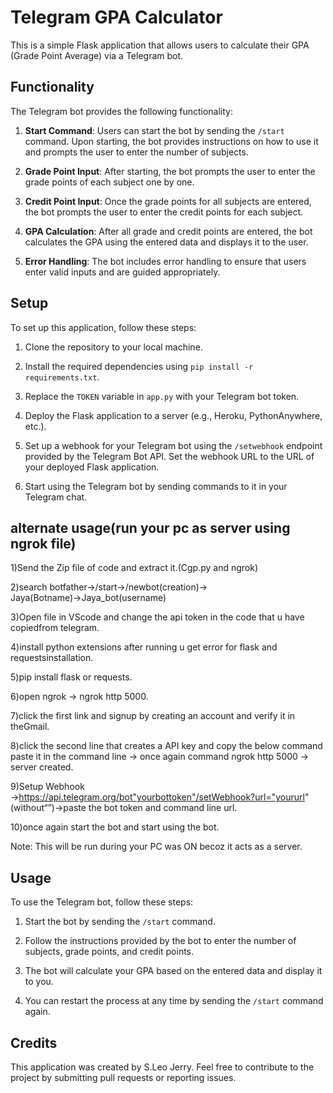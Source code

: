 # Telegram GPA Calculator

This is a simple Flask application that allows users to calculate their GPA (Grade Point Average) via a Telegram bot.

## Functionality

The Telegram bot provides the following functionality:

1. **Start Command**: Users can start the bot by sending the `/start` command. Upon starting, the bot provides instructions on how to use it and prompts the user to enter the number of subjects.
   
2. **Grade Point Input**: After starting, the bot prompts the user to enter the grade points of each subject one by one.

3. **Credit Point Input**: Once the grade points for all subjects are entered, the bot prompts the user to enter the credit points for each subject.

4. **GPA Calculation**: After all grade and credit points are entered, the bot calculates the GPA using the entered data and displays it to the user.

5. **Error Handling**: The bot includes error handling to ensure that users enter valid inputs and are guided appropriately.

## Setup

To set up this application, follow these steps:

1. Clone the repository to your local machine.

2. Install the required dependencies using `pip install -r requirements.txt`.

3. Replace the `TOKEN` variable in `app.py` with your Telegram bot token.

4. Deploy the Flask application to a server (e.g., Heroku, PythonAnywhere, etc.).

5. Set up a webhook for your Telegram bot using the `/setwebhook` endpoint provided by the Telegram Bot API. Set the webhook URL to the URL of your deployed Flask application.

6. Start using the Telegram bot by sending commands to it in your Telegram chat.

## alternate usage(run your pc as server using ngrok file)

1)Send the Zip file of code and extract it.(Cgp.py and ngrok)

2)search botfather→/start→/newbot(creation)→ Jaya(Botname)→Jaya_bot(username)

3)Open file in VScode and change the api token in the code that u have copiedfrom telegram.

4)install python extensions after running u get error for flask and requestsinstallation.

5)pip install flask or requests.

6)open ngrok → ngrok http 5000.

7)click the first link and signup by creating an account and verify it in theGmail.

8)click the second line that creates a API key and copy the below command  paste it in the command line → once again command ngrok http 5000 → server created.

9)Setup Webhook →https://api.telegram.org/bot"yourbottoken"/setWebhook?url="yoururl" (without“”)→paste the bot token and command line url.

10)once again start the bot and start using the bot.

Note: This will be run during your PC was ON becoz it acts as a server.

## Usage

To use the Telegram bot, follow these steps:

1. Start the bot by sending the `/start` command.

2. Follow the instructions provided by the bot to enter the number of subjects, grade points, and credit points.

3. The bot will calculate your GPA based on the entered data and display it to you.

4. You can restart the process at any time by sending the `/start` command again.

## Credits

This application was created by S.Leo Jerry. Feel free to contribute to the project by submitting pull requests or reporting issues.

